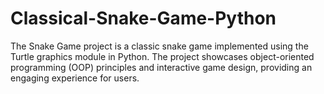 # Classical-Snake-Game-Python
The Snake Game project is a classic snake game implemented using the Turtle graphics module in Python. The project showcases object-oriented programming (OOP) principles and interactive game design, providing an engaging experience for users.
